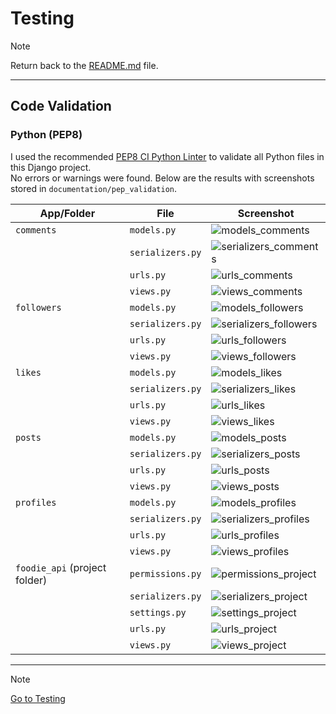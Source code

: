 # Testing  <a id="top"></a>

> [!NOTE]  
> Return back to the [README.md](README.md) file.

---

## Code Validation

### Python (PEP8)

I used the recommended [PEP8 CI Python Linter](https://pep8ci.herokuapp.com) to validate all Python files in this Django project.  
No errors or warnings were found. Below are the results with screenshots stored in `documentation/pep_validation`.

| App/Folder         | File              | Screenshot                                                   |
|--------------------|-------------------|--------------------------------------------------------------|
| `comments`         | `models.py`       | ![models_comments](documentation/pep_validation/models_comments.png) |
|                    | `serializers.py`  | ![serializers_comments](documentation/pep_validation/serializers_comments.png) |
|                    | `urls.py`         | ![urls_comments](documentation/pep_validation/urls_comments.png) |
|                    | `views.py`        | ![views_comments](documentation/pep_validation/views_comments.png) |
| `followers`        | `models.py`       | ![models_followers](documentation/pep_validation/models_followers.png) |
|                    | `serializers.py`  | ![serializers_followers](documentation/pep_validation/serializers_followers.png) |
|                    | `urls.py`         | ![urls_followers](documentation/pep_validation/urls_followes.png) |
|                    | `views.py`        | ![views_followers](documentation/pep_validation/views_followers.png) |
| `likes`            | `models.py`       | ![models_likes](documentation/pep_validation/models_likes.png) |
|                    | `serializers.py`  | ![serializers_likes](documentation/pep_validation/serializers_likes.png) |
|                    | `urls.py`         | ![urls_likes](documentation/pep_validation/urls_likes.png) |
|                    | `views.py`        | ![views_likes](documentation/pep_validation/views_likes.png) |
| `posts`            | `models.py`       | ![models_posts](documentation/pep_validation/models_posts.png) |
|                    | `serializers.py`  | ![serializers_posts](documentation/pep_validation/serializers_posts.png) |
|                    | `urls.py`         | ![urls_posts](documentation/pep_validation/urls_posts.png) |
|                    | `views.py`        | ![views_posts](documentation/pep_validation/views_posts.png) |
| `profiles`         | `models.py`       | ![models_profiles](documentation/pep_validation/models_profiles.png) |
|                    | `serializers.py`  | ![serializers_profiles](documentation/pep_validation/serializers_profiles.png) |
|                    | `urls.py`         | ![urls_profiles](documentation/pep_validation/urls_profiles.png) |
|                    | `views.py`        | ![views_profiles](documentation/pep_validation/views_profiles.png) |
| `foodie_api` (project folder) | `permissions.py` | ![permissions_project](documentation/pep_validation/permissions_project.png) |
|                            | `serializers.py` | ![serializers_project](documentation/pep_validation/serializers_project.png) |
|                            | `settings.py`    | ![settings_project](documentation/pep_validation/settings_project.png) |
|                            | `urls.py`        | ![urls_project](documentation/pep_validation/urls_project.png) |
|                            | `views.py`       | ![views_project](documentation/pep_validation/views_project.png) |

---



> [!NOTE]  
> [Go to Testing](#top)
